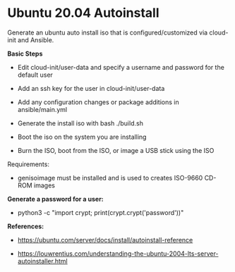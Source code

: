 
# Ubuntu 20.04 Autoinstall

Generate an ubuntu auto install iso that is configured/customized via cloud-init and Ansible.

**Basic Steps**

- Edit cloud-init/user-data and specify a username and password for the default user

- Add an ssh key for the user in cloud-init/user-data

- Add any configuration changes or package additions in ansible/main.yml
 
- Generate the install iso with bash ./build.sh

- Boot the iso on the system you are installing

- Burn the ISO, boot from the ISO, or image a USB stick using the ISO


Requirements:

- genisoimage must be installed and is used to creates ISO-9660 CD-ROM images

**Generate a password for a user:**

- python3 -c "import crypt; print(crypt.crypt('password'))"


**References:**

- https://ubuntu.com/server/docs/install/autoinstall-reference

- https://louwrentius.com/understanding-the-ubuntu-2004-lts-server-autoinstaller.html



